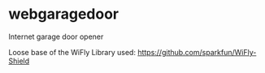 webgaragedoor
=============

Internet garage door opener


Loose base of the WiFly Library used:
https://github.com/sparkfun/WiFly-Shield
